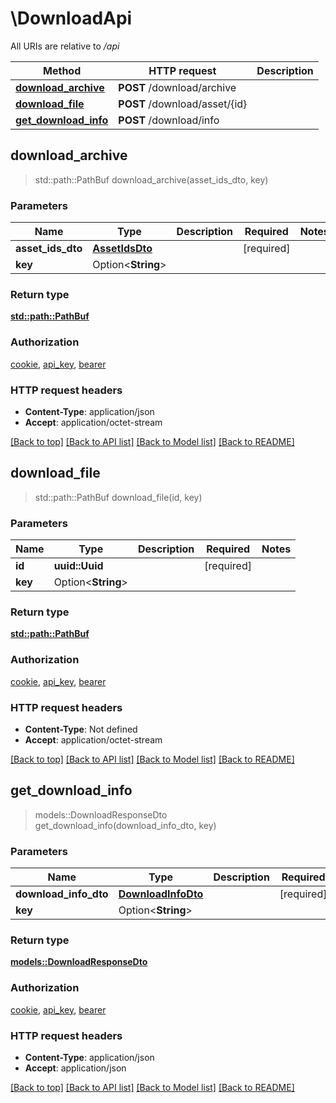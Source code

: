 # \DownloadApi

All URIs are relative to */api*

Method | HTTP request | Description
------------- | ------------- | -------------
[**download_archive**](DownloadApi.md#download_archive) | **POST** /download/archive | 
[**download_file**](DownloadApi.md#download_file) | **POST** /download/asset/{id} | 
[**get_download_info**](DownloadApi.md#get_download_info) | **POST** /download/info | 



## download_archive

> std::path::PathBuf download_archive(asset_ids_dto, key)


### Parameters


Name | Type | Description  | Required | Notes
------------- | ------------- | ------------- | ------------- | -------------
**asset_ids_dto** | [**AssetIdsDto**](AssetIdsDto.md) |  | [required] |
**key** | Option<**String**> |  |  |

### Return type

[**std::path::PathBuf**](std::path::PathBuf.md)

### Authorization

[cookie](../README.md#cookie), [api_key](../README.md#api_key), [bearer](../README.md#bearer)

### HTTP request headers

- **Content-Type**: application/json
- **Accept**: application/octet-stream

[[Back to top]](#) [[Back to API list]](../README.md#documentation-for-api-endpoints) [[Back to Model list]](../README.md#documentation-for-models) [[Back to README]](../README.md)


## download_file

> std::path::PathBuf download_file(id, key)


### Parameters


Name | Type | Description  | Required | Notes
------------- | ------------- | ------------- | ------------- | -------------
**id** | **uuid::Uuid** |  | [required] |
**key** | Option<**String**> |  |  |

### Return type

[**std::path::PathBuf**](std::path::PathBuf.md)

### Authorization

[cookie](../README.md#cookie), [api_key](../README.md#api_key), [bearer](../README.md#bearer)

### HTTP request headers

- **Content-Type**: Not defined
- **Accept**: application/octet-stream

[[Back to top]](#) [[Back to API list]](../README.md#documentation-for-api-endpoints) [[Back to Model list]](../README.md#documentation-for-models) [[Back to README]](../README.md)


## get_download_info

> models::DownloadResponseDto get_download_info(download_info_dto, key)


### Parameters


Name | Type | Description  | Required | Notes
------------- | ------------- | ------------- | ------------- | -------------
**download_info_dto** | [**DownloadInfoDto**](DownloadInfoDto.md) |  | [required] |
**key** | Option<**String**> |  |  |

### Return type

[**models::DownloadResponseDto**](DownloadResponseDto.md)

### Authorization

[cookie](../README.md#cookie), [api_key](../README.md#api_key), [bearer](../README.md#bearer)

### HTTP request headers

- **Content-Type**: application/json
- **Accept**: application/json

[[Back to top]](#) [[Back to API list]](../README.md#documentation-for-api-endpoints) [[Back to Model list]](../README.md#documentation-for-models) [[Back to README]](../README.md)

